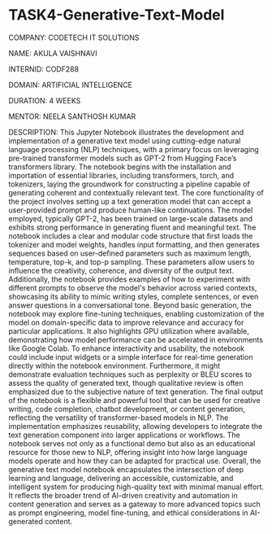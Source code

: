 # TASK4-Generative-Text-Model

COMPANY: CODETECH IT SOLUTIONS

NAME: AKULA VAISHNAVI

INTERNID: CODF288

DOMAIN: ARTIFICIAL INTELLIGENCE

DURATION: 4 WEEKS

MENTOR: NEELA SANTHOSH KUMAR

DESCRIPTION: This Jupyter Notebook illustrates the development and implementation of a generative text model using cutting-edge natural language processing (NLP) techniques, with a primary focus on leveraging pre-trained transformer models such as GPT-2 from Hugging Face’s transformers library. The notebook begins with the installation and importation of essential libraries, including transformers, torch, and tokenizers, laying the groundwork for constructing a pipeline capable of generating coherent and contextually relevant text. The core functionality of the project involves setting up a text generation model that can accept a user-provided prompt and produce human-like continuations. The model employed, typically GPT-2, has been trained on large-scale datasets and exhibits strong performance in generating fluent and meaningful text. The notebook includes a clear and modular code structure that first loads the tokenizer and model weights, handles input formatting, and then generates sequences based on user-defined parameters such as maximum length, temperature, top-k, and top-p sampling. These parameters allow users to influence the creativity, coherence, and diversity of the output text. Additionally, the notebook provides examples of how to experiment with different prompts to observe the model's behavior across varied contexts, showcasing its ability to mimic writing styles, complete sentences, or even answer questions in a conversational tone. Beyond basic generation, the notebook may explore fine-tuning techniques, enabling customization of the model on domain-specific data to improve relevance and accuracy for particular applications. It also highlights GPU utilization where available, demonstrating how model performance can be accelerated in environments like Google Colab. To enhance interactivity and usability, the notebook could include input widgets or a simple interface for real-time generation directly within the notebook environment. Furthermore, it might demonstrate evaluation techniques such as perplexity or BLEU scores to assess the quality of generated text, though qualitative review is often emphasized due to the subjective nature of text generation. The final output of the notebook is a flexible and powerful tool that can be used for creative writing, code completion, chatbot development, or content generation, reflecting the versatility of transformer-based models in NLP. The implementation emphasizes reusability, allowing developers to integrate the text generation component into larger applications or workflows. The notebook serves not only as a functional demo but also as an educational resource for those new to NLP, offering insight into how large language models operate and how they can be adapted for practical use. Overall, the generative text model notebook encapsulates the intersection of deep learning and language, delivering an accessible, customizable, and intelligent system for producing high-quality text with minimal manual effort. It reflects the broader trend of AI-driven creativity and automation in content generation and serves as a gateway to more advanced topics such as prompt engineering, model fine-tuning, and ethical considerations in AI-generated content.
